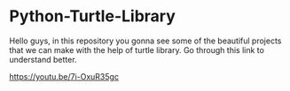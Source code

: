# Python-Turtle-Library
Hello guys, in this repository you gonna see some of the beautiful projects that we can make with the help of turtle library.
Go through this link to understand better.<br>

https://youtu.be/7i-OxuR35gc
